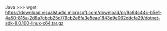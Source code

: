 Java >>>
wget https://download.visualstudio.microsoft.com/download/pr/9a64c44c-b5e1-4a50-815a-2d9a7cbcb25d/79cb2e6fa3e5eae1843e9e062ddcfa29/dotnet-sdk-8.0.100-linux-x64.tar.gz
